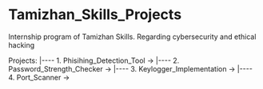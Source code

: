 # Tamizhan_Skills_Projects
Internship program of Tamizhan Skills. Regarding cybersecurity and ethical hacking

Projects:
|---- 1. Phisihing_Detection_Tool  -> 
|---- 2. Password_Strength_Checker ->
|---- 3. Keylogger_Implementation  ->
|---- 4. Port_Scanner              ->

